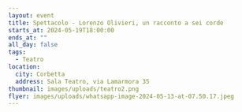 ```yaml
---
layout: event
title: Spettacolo - Lorenzo Olivieri, un racconto a sei corde
starts_at: 2024-05-19T18:00:00
ends_at: ""
all_day: false
tags:
  - Teatro
location:
  city: Corbetta
  address: Sala Teatro, via Lamarmora 35
thumbnail: images/uploads/teatro2.png
flyer: images/uploads/whatsapp-image-2024-05-13-at-07.50.17.jpeg
---
```

